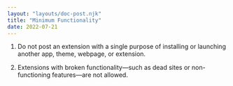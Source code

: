 ```yaml
---
layout: "layouts/doc-post.njk"
title: "Minimum Functionality"
date: 2022-07-21
---
```


1. Do not post an extension with a single purpose of installing or launching another app, theme,
webpage, or extension.

1. Extensions with broken functionality—such as dead sites or non-functioning features—are not allowed.
